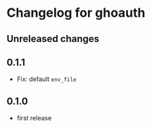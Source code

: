 # Changelog for ghoauth

## Unreleased changes

## 0.1.1

- Fix: default `env_file`

## 0.1.0

- first release
